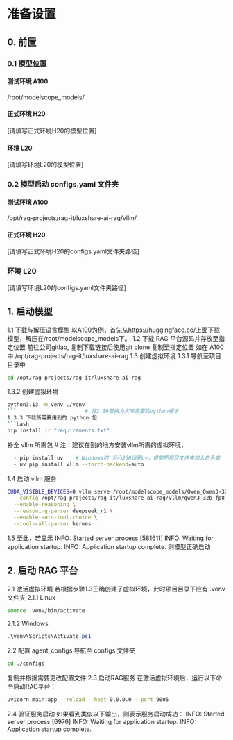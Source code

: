 # 准备设置
## 0. 前置
### 0.1 模型位置
#### 测试环境 A100
/root/modelscope_models/
#### 正式环境 H20
[请填写正式环境H20的模型位置]

#### 环境 L20
[请填写环境L20的模型位置]


### 0.2 模型启动 configs.yaml 文件夹
#### 测试环境 A100
/opt/rag-projects/rag-it/luxshare-ai-rag/vllm/
#### 正式环境 H20
[请填写正式环境H20的configs.yaml文件夹路径]

### 环境 L20
[请填写环境L20的configs.yaml文件夹路径]

## 1. 启动模型
1.1 下载与解压语言模型
以A100为例，首先从https://huggingface.co/上面下载模型，解压在/root/modelscope_models下。
1.2 下载 RAG 平台源码并存放至指定位置
前往公司gitlab, 复制下载链接后使用git clone 复制至指定位置 如在 A100 中 /opt/rag-projects/rag-it/luxshare-ai-rag
1.3 创建虚拟环境
1.3.1 导航至项目目录中  
```bash
cd /opt/rag-projects/rag-it/luxshare-ai-rag
```
1.3.2 创建虚拟环境  
```bash
python3.13 -m venv ./venv
```                      # 将3.10替换为实际需要的python版本
1.3.3 下载所需要用到的 python 包  
```bash
pip install -r "requirements.txt"
```
 补全 vllm 所需包    # 注：建议在别的地方安装vllm所需的虚拟环境，
```bash
  - pip install uv    # Windows时 当心360误删uv，提前把项目文件夹加入白名单
  - uv pip install vllm --torch-backend=auto
```
1.4 启动 vllm 服务
```bash
CUDA_VISIBLE_DEVICES=0 vllm serve /root/modelscope_models/Qwen_Qwen3-32B-FP8 \
  --config /opt/rag-projects/rag-it/luxshare-ai-rag/vllm/qwen3_32b_fp8_a100.yaml \
  --enable-reasoning \
  --reasoning-parser deepseek_r1 \
  --enable-auto-tool-choice \
  --tool-call-parser hermes
```
1.5 至此，若显示
INFO:     Started server process [581611]
INFO:     Waiting for application startup.
INFO:     Application startup complete.
则模型正确启动

## 2. 启动 RAG 平台
2.1 激活虚拟环境
若根据步骤1.3正确创建了虚拟环境，此时项目目录下应有 .venv 文件夹
2.1.1 Linux
```bash
source .venv/bin/activate
```
2.1.2 Windows
```powershell
.\venv\Scripts\Activate.ps1
```

2.2 配置 agent_configs
导航至 configs 文件夹  
```bash
cd ./configs
```
复制并根据需要更改配置文件 
2.3 启动RAG服务
在激活虚拟环境后，运行以下命令启动RAG平台：
```bash
uvicorn main:app --reload --host 0.0.0.0 --port 9005
``` 

2.4 验证服务启动
如果看到类似以下输出，则表示服务启动成功：
INFO:     Started server process [6976]
INFO:     Waiting for application startup.
INFO:     Application startup complete.
